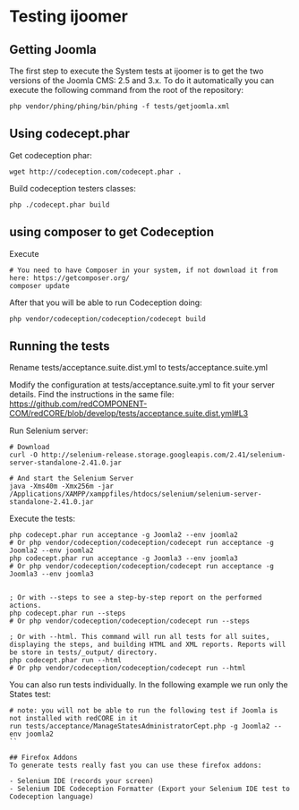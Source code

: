 Testing ijoomer
==========

## Getting Joomla
The first step to execute the System tests at ijoomer is to get the two versions of the Joomla CMS: 2.5 and 3.x. To do it automatically you can execute the following command from the root of the repository:

```
php vendor/phing/phing/bin/phing -f tests/getjoomla.xml
```

## Using codecept.phar

Get codeception phar:

```
wget http://codeception.com/codecept.phar .
```

Build codeception testers classes:

```
php ./codecept.phar build
```

## using composer to get Codeception

Execute
```
# You need to have Composer in your system, if not download it from here: https://getcomposer.org/
composer update
```
After that you will be able to run Codeception doing:

```
php vendor/codeception/codeception/codecept build
```

## Running the tests

Rename tests/acceptance.suite.dist.yml to tests/acceptance.suite.yml

Modify the configuration at tests/acceptance.suite.yml to fit your server details. Find the instructions in the same file: https://github.com/redCOMPONENT-COM/redCORE/blob/develop/tests/acceptance.suite.dist.yml#L3

Run Selenium server:

```
# Download
curl -O http://selenium-release.storage.googleapis.com/2.41/selenium-server-standalone-2.41.0.jar

# And start the Selenium Server
java -Xms40m -Xmx256m -jar /Applications/XAMPP/xamppfiles/htdocs/selenium/selenium-server-standalone-2.41.0.jar
```


Execute the tests:

```
php codecept.phar run acceptance -g Joomla2 --env joomla2
# Or php vendor/codeception/codeception/codecept run acceptance -g Joomla2 --env joomla2
php codecept.phar run acceptance -g Joomla3 --env joomla3
# Or php vendor/codeception/codeception/codecept run acceptance -g Joomla3 --env joomla3


; Or with --steps to see a step-by-step report on the performed actions.
php codecept.phar run --steps
# Or php vendor/codeception/codeception/codecept run --steps

; Or with --html. This command will run all tests for all suites, displaying the steps, and building HTML and XML reports. Reports will be store in tests/_output/ directory.
php codecept.phar run --html
# Or php vendor/codeception/codeception/codecept run --html
```

You can also run tests individually. In the following example we run only the States test: 
```
# note: you will not be able to run the following test if Joomla is not installed with redCORE in it 
run tests/acceptance/ManageStatesAdministratorCept.php -g Joomla2 --env joomla2 
``

## Firefox Addons
To generate tests really fast you can use these firefox addons:

- Selenium IDE (records your screen)
- Selenium IDE Codeception Formatter (Export your Selenium IDE test to Codeception language)